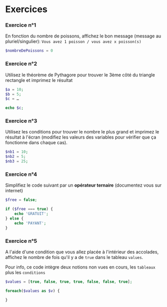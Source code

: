 # Exercices


### Exercice n°1 

En fonction du nombre de poissons, affichez le bon message (message au pluriel/singulier): `Vous avez 1 poisson / vous avez x poisson(s)`


```php
$nombreDePoissons = 0

```

### Exercice n°2 

Utilisez le théorème de Pythagore pour trouver le 3ème côté du triangle rectangle et imprimez le résultat

```php
$a = 10;
$b = 5;
$c = …

echo $c;
```


### Exercice n°3

Utilisez les conditions pour trouver le nombre le plus grand et imprimez le résultat à l'écran (modifiez les valeurs des variables pour vérifier que ça fonctionne dans chaque cas).

```php
$nb1 = 10;
$nb2 = 5;
$nb3 = 25;

```


### Exercice n°4

Simplifiez le code suivant par un **opérateur ternaire** (documentez vous sur internet)

```php
$free = false;

if ($free === true) {
    echo 'GRATUIT';
} else {
    echo 'PAYANT';
}

```



### Exercice n°5

A l'aide d'une condition que vous allez placée à l'intérieur des accolades, affichez le nombre de fois qu'il y a de `true` dans le tableau `values`.

Pour info, ce code intègre deux notions non vues en cours, les `tableaux` plus les `conditions`

```php
$values = [true, false, true, true, false, false, true];

foreach($values as $v) {

}
```

